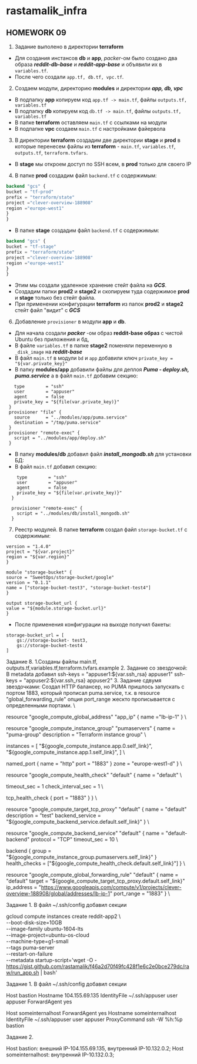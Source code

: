 # rastamalik_infra

## HOMEWORK 09
1. Задание выполено в директории **terraform** 
* Для создания инстансов **db** и **app**, *packer*-ом было создано два образа ***reddit-db-base*** и ***reddit-app-base*** и   объявили их в ```variables.tf```.
* После чего создали ```app.tf, db.tf, vpc.tf```.
2. Создаем модули, директорию **modules** и директории ***app, db, vpc***
* В подпапку **app** копируем код ```app.tf -> main.tf```, файлы ```outputs.tf, variables.tf``` 
* В подпапку **db** копируем код ```db.tf -> main.tf```, файлы ```outputs.tf, variables.tf``` 
* В папке **terraform** оставляем ```main.tf``` c ссылками на модули 
* В подпапке **vpc** создаем ```main.tf``` c настройками файервола 
3. В директории **terraform** создадим две директории **stage** и **prod** в которые перенесем файлы из **terraform** -  ```main.tf```, ```variables.tf```, ```outputs.tf```, ```terraform.tvfars```.
* В **stage** мы откроем доступ по SSH всем, в **prod** только для своего IP 
4. В папке **prod** создадим файл ```backend.tf``` c содержимым:
 ```terraform { 
 backend "gcs" { 
 bucket = "tf-prod" 
 prefix = "terraform/state"
 project ="clever-overview-188908" 
 region ="europe-west1"
 } 
 }
```
* В папке **stage** создадим файл ```backend.tf``` c содержимым:
```terraform { 
backend "gcs" { 
bucket = "tf-stage" 
prefix = "terraform/state" 
project ="clever-overview-188908" 
region ="europe-west1" 
} 
} 
```

* Этим мы создали удаленное хранение стейт файла на ***GCS***. 
* Создадим папки **prod2** и **stage2** и скопируем туда содержимое **prod** и **stage** только без стейт файла. 
* При применении конфигурации **terraform** из папок **prod2** и **stage2** стейт файл "видит" c ***GCS*** 

6. Добавление ```provisioner``` в модули **app** и **db**. 
* Для начала создали ***packer*** -ом образ **reddit-base образ** с чистой Ubuntu без приложения и бд, 
* В файле ```variables.tf``` в папке **stage2** поменяли переменную в  ```_disk_image``` на ***reddit-base*** 
* В файл ```main.tf``` в модули ```bd``` и ```app``` добавили ключ ```private_key = "${var.private_key}"```
* В папку **modules/app** добавили файлы для деплоя ***Puma - deploy.sh, puma.service*** а в файл ```main.tf``` добавим секцию: 
 ```connection { 
    type        = "ssh" 
    user        = "appuser" 
    agent       = false 
    private_key = "${file(var.private_key)}" 
  } 
  provisioner "file" { 
    source      = "../modules/app/puma.service" 
    destination = "/tmp/puma.service" 
  } 
  provisioner "remote-exec" { 
    script = "../modules/app/deploy.sh" 
  } 
  ```
* В папку **modules/db** добавил файл ***install_mongodb.sh*** для установки БД:
* В файл ```main.tf``` добавил секцию: 

```connection { 
    type        = "ssh" 
    user        = "appuser" 
    agent       = false 
    private_key = "${file(var.private_key)}" 
  } 

  provisioner "remote-exec" { 
    script = "../modules/db/install_mongodb.sh" 
  } 
```
7. Реестр модулей. 
В папке **terraform** создал файл ```storage-bucket.tf``` c содержимым:

```provider "google" { 
version = "1.4.0" 
project = "${var.project}" 
region = "${var.region}" 
} 

module "storage-bucket" { 
source = "SweetOps/storage-bucket/google" 
version = "0.1.1" 
name = ["storage-bucket-test3", "storage-bucket-test4"] 
} 

output storage-bucket_url { 
value = "${module.storage-bucket.url}" 
} 
```
* После применения конфигурации на выходе получил бакеты: 
```Outputs: 
storage-bucket_url = [ 
    gs://storage-bucket- test3, 
    gs://storage-bucket-test4 
] 
```



Задание 8. 1.Созданы файлы main.tf, outputs.tf,variables.tf,terraform.tvfars.example
2. Задание со звездочкой:
В metadata добавил
ssh-keys = "appuser1:${var.ssh_rsa} appuser1"
ssh-keys = "appuser2:${var.ssh_rsa} appuser2"
3. Задание сдвумя звездочками:
Создал HTTP балансер, но PUMA пришлось запускать с портом 1883, который прописал puma.service,
т.к. в resource "global_forwarding_rule" опция port_range жескто прописывается с определенными портами. \

resource "google_compute_global_address" "app_ip" {
name ="lb-ip-1"
} \

resource "google_compute_instance_group" "pumaservers" {
name = "puma-group"
description = "Terraform instance group" \

instances = [
"${google_compute_instance.app.0.self_link}",
"${google_compute_instance.app.1.self_link}",
] \

named_port {
name = "http"
port = "1883"
}
zone = "europe-west1-d"
} \

resource "google_compute_health_check" "default" {
name = "default" \

timeout_sec = 1
check_interval_sec = 1 \

tcp_health_check {
port = "1883"
}
} \

resource "google_compute_target_tcp_proxy" "default" {
name = "default"
description = "test"
backend_service = "${google_compute_backend_service.default.self_link}"
} \

resource "google_compute_backend_service" "default" {
name = "default-backend"
protocol = "TCP"
timeout_sec = 10 \

backend {
group = "${google_compute_instance_group.pumaservers.self_link}"
}
health_checks = ["${google_compute_health_check.default.self_link}"]
} \

resource "google_compute_global_forwarding_rule" "default" {
name = "default"
target = "${google_compute_target_tcp_proxy.default.self_link}"
ip_address = "https://www.googleapis.com/compute/v1/projects/clever-overview-188908/global/addresses/lb-ip-1"
port_range = "1883"
} \

Задание 1.
В файл ~/.ssh/config добавил секции

gcloud compute instances create reddit-app2 \   
--boot-disk-size=10GB \
--image-family ubuntu-1604-lts \
--image-project=ubuntu-os-cloud \
--machine-type=g1-small \
--tags puma-server \
--restart-on-failure \
--metadata startup-script='wget -O - https://gist.github.com/rastamalik/f46a2d70f49fc428f1e6c2e0bce279dc/raw/run_app.sh | bash'


Задание 1. В файл ~/.ssh/config добавил секции

Host bastion Hostname 104.155.69.135 IdentityFile ~/.ssh/appuser user appuser ForwardAgent yes

Host someinternalhost ForwardAgent yes Hostname someinternalhost IdentityFile ~/.ssh/appuser user appuser ProxyCommand ssh -W %h:%p bastion

Задание 2.

Host bastion: внешний IP-104.155.69.135, внутренний IP-10.132.0.2; Host someinternalhost: внутренний IP-10.132.0.3;
